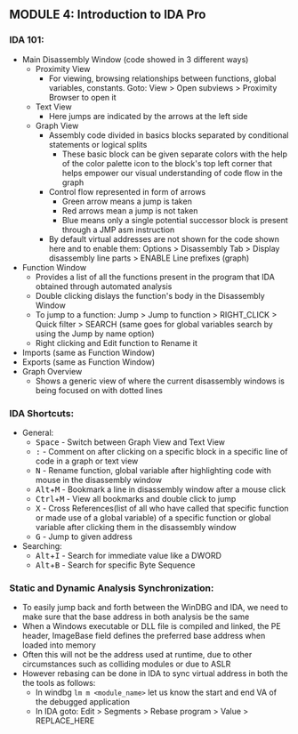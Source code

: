 ## MODULE 4: Introduction to IDA Pro

### IDA 101:
- Main Disassembly Window (code showed in 3 different ways)
  - Proximity View
    - For viewing, browsing relationships between functions, global variables, constants. Goto: View > Open subviews > Proximity Browser to open it
  - Text View
    - Here jumps are indicated by the arrows at the left side
  - Graph View
    - Assembly code divided in basics blocks separated by conditional statements or logical splits
      - These basic block can be given separate colors with the help of the color palette icon to the block's top left corner that helps empower our visual understanding of code flow in the graph
    - Control flow represented in form of arrows
        - Green arrow means a jump is taken
        - Red arrows mean a jump is not taken
        - Blue means only a single potential successor block is present through a JMP asm instruction
    - By default virtual addresses are not shown for the code shown here and to enable them: Options > Disassembly Tab > Display disassembly line parts > ENABLE Line prefixes (graph)
- Function Window
  - Provides a list of all the functions present in the program that IDA obtained through automated analysis
  - Double clicking dislays the function's body in the Disassembly Window
  - To jump to a function: Jump > Jump to function > RIGHT_CLICK > Quick filter > SEARCH (same goes for global variables search by using the Jump by name option)
  - Right clicking and Edit function to Rename it
- Imports (same as Function Window)
- Exports (same as Function Window)
- Graph Overview
  - Shows a generic view of where the current disassembly windows is being focused on with dotted lines

### IDA Shortcuts:
- General:
  - <kbd>Space</kbd> - Switch between Graph View and Text View
  - <kbd>:</kbd> - Comment on after clicking on a specific block in a specific line of code in a graph or text view
  - <kbd>N</kbd> - Rename function, global variable after highlighting code with mouse in the disassembly window
  - <kbd>Alt</kbd>+<kbd>M</kbd> - Bookmark a line in disassembly window after a mouse click
  - <kbd>Ctrl</kbd>+<kbd>M</kbd> - View all bookmarks and double click to jump
  - <kbd>X</kbd> - Cross References(list of all who have called that specific function or made use of a global variable) of a specific function or global variable after clicking them in the disassembly window
  - <kbd>G</kbd> - Jump to given address
- Searching:
  - <kbd>Alt</kbd>+<kbd>I</kbd> - Search for immediate value like a DWORD
  - <kbd>Alt</kbd>+<kbd>B</kbd> - Search for specific Byte Sequence

### Static and Dynamic Analysis Synchronization:
- To easily jump back and forth between the WinDBG and IDA, we need to make sure that the base address in both analysis be the same
- When a Windows executable or DLL file is compiled and linked, the PE header, ImageBase field defines the preferred base address when loaded into memory
- Often this will not be the address used at runtime, due to other circumstances such as colliding modules or due to ASLR
- However rebasing can be done in IDA to sync virtual address in both the the tools as follows:
  - In windbg `lm m <module_name>` let us know the start and end VA of the debugged application
  - In IDA goto: Edit > Segments > Rebase program > Value > REPLACE_HERE
